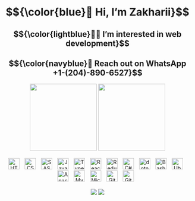
# $${\color{blue}👋 Hi, I’m Zakharii}$$
## $${\color{lightblue}👨‍💻 I’m interested in web development}$$
## $${\color{navyblue}📱 Reach out on WhatsApp +1-(204)-890-6527}$$



<div align="center">
  <a style="text-decoration: none;" href="https://github.com/Zakharii-Husar">
    <img height="180em"
      src="https://github-readme-stats.vercel.app/api?username=Zakharii-Husar&show_icons=true&theme=blue_navy&include_all_commits=true&count_private=true" />
    <img height="180em"
      src="https://github-readme-stats.vercel.app/api/top-langs/?username=Zakharii-Husar&layout=compact&langs_count=7&theme=blue_navy" />
  </a>
</div>

<div style="display: inline_block" align="center"><br>
  <a style="text-decoration: none;" href="https://en.wikipedia.org/wiki/HTML">
    <img alt="HTML" width="30px" style="padding-right:10px;"
      src="https://cdn.jsdelivr.net/gh/devicons/devicon/icons/html5/html5-plain.svg" />
  </a>
  <a style="text-decoration: none;" href="https://en.wikipedia.org/wiki/CSS">
    <img alt="CSS" width="30px" style="padding-right:10px;"
      src="https://cdn.jsdelivr.net/gh/devicons/devicon/icons/css3/css3-plain.svg" />
  </a>
  <a style="text-decoration: none;" href="https://en.wikipedia.org/wiki/Sass_(stylesheet_language)">
    <img alt="SASS" width="30px" style="padding-right:10px;"
      src="https://cdn.jsdelivr.net/gh/devicons/devicon/icons/sass/sass-original.svg" />
  </a>
  <a style="text-decoration: none;" href="https://en.wikipedia.org/wiki/JavaScript">
    <img alt="JavaScript" width="30px" style="padding-right:10px;"
      src="https://cdn.jsdelivr.net/gh/devicons/devicon/icons/javascript/javascript-plain.svg" />
  </a>
  <a style="text-decoration: none;" href="https://en.wikipedia.org/wiki/TypeScript">
    <img alt="TypeScript" width="30px" style="padding-right:10px;"
      src="https://cdn.jsdelivr.net/gh/devicons/devicon/icons/typescript/typescript-plain.svg" />
  </a>
  <a style="text-decoration: none;" href="https://en.wikipedia.org/wiki/React_(JavaScript_library)">
    <img alt="React" width="30px" style="padding-right:10px;"
      src="https://cdn.jsdelivr.net/gh/devicons/devicon/icons/react/react-original.svg" />
  </a>
  <a style="text-decoration: none;" href="https://en.wikipedia.org/wiki/Redux_(JavaScript_library)">
    <img alt="Redux" width="30px" style="padding-right:10px;"
      src="https://cdn.jsdelivr.net/gh/devicons/devicon/icons/redux/redux-original.svg" />
  </a>
  <a style="text-decoration: none;" href="https://en.wikipedia.org/wiki/C_Sharp_(programming_language)">
    <img alt="C#" width="30px" style="padding-right:10px;"
      src="https://cdn.jsdelivr.net/gh/devicons/devicon/icons/csharp/csharp-plain.svg" />
  </a>
  <a style="text-decoration: none;" href="https://en.wikipedia.org/wiki/.NET_Core">
    <img alt="dotnet" width="30px" style="padding-right:10px;"
      src="https://cdn.jsdelivr.net/gh/devicons/devicon/icons/dotnetcore/dotnetcore-original.svg" />
  </a>
  <a style="text-decoration: none;" href="https://en.wikipedia.org/wiki/Bash_(Unix_shell)">
    <img alt="Bash" width="30px" style="padding-right:10px;"
      src="https://cdn.jsdelivr.net/gh/devicons/devicon/icons/bash/bash-original.svg" />
  </a>
  <a style="text-decoration: none;" href="https://en.wikipedia.org/wiki/Ubuntu">
    <img alt="Ubuntu" width="30px" style="padding-right:10px;"
      src="https://cdn.jsdelivr.net/gh/devicons/devicon/icons/ubuntu/ubuntu-original.svg" />
  </a>

  <a style="text-decoration: none;" href="https://en.wikipedia.org/wiki/Apache_HTTP_Server">
    <img alt="Apache" width="30px" style="padding-right:10px;"
      src="https://cdn.jsdelivr.net/gh/devicons/devicon/icons/apache/apache-original.svg" />
  </a>

  <a style="text-decoration: none;" href="https://en.wikipedia.org/wiki/MySQL">
    <img alt="MySQL" width="30px" style="padding-right:10px;"
      src="https://cdn.jsdelivr.net/gh/devicons/devicon/icons/mysql/mysql-original.svg" />
  </a>
  <a style="text-decoration: none;" href="https://en.wikipedia.org/wiki/Microsoft_SQL_Server">
    <img alt="Microsoft_SQL_Server" width="30px" style="padding-right:10px;"
      src="https://cdn.jsdelivr.net/gh/devicons/devicon/icons/microsoftsqlserver/microsoftsqlserver-original.svg" />
  </a>
  <a style="text-decoration: none;" href="https://en.wikipedia.org/wiki/GitHub">
    <img alt="GitHub" width="30px" style="padding-right:10px;"
      src="https://cdn.jsdelivr.net/gh/devicons/devicon/icons/github/github-original.svg" />
  </a>
  <a style="text-decoration: none;" href="https://en.wikipedia.org/wiki/Git">
    <img alt="Git" width="30px" style="padding-right:10px;"
      src="https://cdn.jsdelivr.net/gh/devicons/devicon/icons/git/git-original.svg" />
  </a>
</div>

<!-- Clearing div to ensure the next content starts on a new line -->
<div style="clear: both;"></div>

<br />

<div align="center">
  <a style="text-decoration: none;" href="mailto:zakhariihusar@gmail.com"><img
      src="https://img.shields.io/badge/-Gmail-%23333?style=for-the-badge&logo=gmail&logoColor=white"
      target="_blank"></a>
  <a style="text-decoration: none;" href="https://www.linkedin.com/in/zakharii-husar-4a5ab5249/" target="_blank"><img
      src="https://img.shields.io/badge/-LinkedIn-%230077B5?style=for-the-badge&logo=linkedin&logoColor=white"
      target="_blank"></a>
</div>
